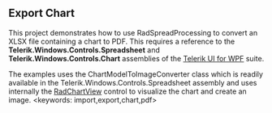 ## Export Chart ##
This project demonstrates how to use RadSpreadProcessing to convert an XLSX file containing a chart to PDF. This requires a reference to the **Telerik.Windows.Controls.Spreadsheet** and **Telerik.Windows.Controls.Chart** assemblies of the [Telerik UI for WPF](https://docs.telerik.com/devtools/wpf/introduction) suite. 

The examples uses the ChartModelToImageConverter class which is readily available in the Telerik.Windows.Controls.Spreadsheet assembly and uses internally the [RadChartView](https://docs.telerik.com/devtools/wpf/controls/radchartview/overview) control to visualize the chart and create an image.
<keywords: import,export,chart,pdf>